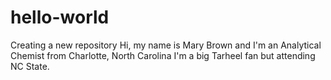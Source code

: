# hello-world
Creating a new repository
Hi, my name is Mary Brown and I'm an Analytical Chemist from Charlotte, North Carolina 
I'm a big Tarheel fan but attending NC State. 
